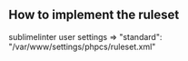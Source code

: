 ## How to implement the ruleset

sublimelinter user settings => "standard": "/var/www/settings/phpcs/ruleset.xml"
